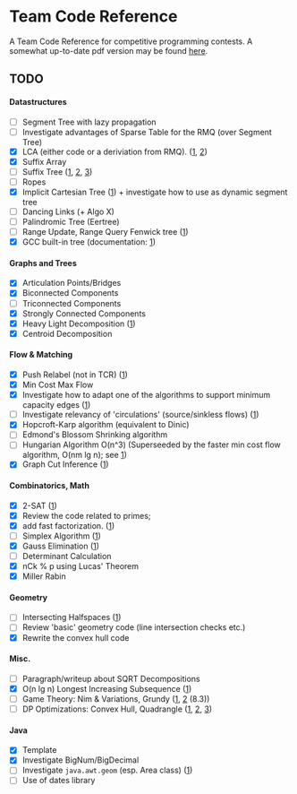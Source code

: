 # Team Code Reference

A Team Code Reference for competitive programming contests. A somewhat up-to-date pdf version may be found [here](http://www.timonknigge.com/competitive-programming/source.pdf).

## TODO

#### Datastructures
- [ ] Segment Tree with lazy propagation
- [ ] Investigate advantages of Sparse Table for the RMQ (over Segment Tree)
- [x] LCA (either code or a deriviation from RMQ). ([1](http://web.stanford.edu/~liszt90/acm/notebook.html#file26), [2](https://www.topcoder.com/community/data-science/data-science-tutorials/range-minimum-query-and-lowest-common-ancestor/))
- [x] Suffix Array
- [ ] Suffix Tree ([1](web.stanford.edu/~liszt90/acm/notebook.html#file5), [2](http://acm.math.spbu.ru/~kunyavskiy/notebook/), [3](http://codeforces.com/blog/entry/16780))
- [ ] Ropes
- [X] Implicit Cartesian Tree ([1](http://wcipeg.com/wiki/Cartesian_tree)) + investigate how to use as dynamic segment tree
- [ ] Dancing Links (+ Algo X)
- [ ] Palindromic Tree (Eertree)
- [ ] Range Update, Range Query Fenwick tree ([1](https://github.com/niklasb/tcr/blob/master/datenstrukturen/fenwick.cpp))
- [x] GCC built-in tree (documentation: [1](https://gcc.gnu.org/onlinedocs/libstdc++/manual/policy_data_structures_design.html#container.tree.interface))

#### Graphs and Trees
- [x] Articulation Points/Bridges
- [x] Biconnected Components
- [ ] Triconnected Components
- [x] Strongly Connected Components
- [x] Heavy Light Decomposition ([1](http://blog.anudeep2011.com/heavy-light-decomposition/))
- [x] Centroid Decomposition

#### Flow & Matching
- [x] Push Relabel (not in TCR) ([1](http://web.stanford.edu/~liszt90/acm/notebook.html#file2))
- [x] Min Cost Max Flow
- [x] Investigate how to adapt one of the algorithms to support minimum capacity edges ([1](http://jeffe.cs.illinois.edu/teaching/algorithms/2009/notes/18-maxflowext.pdf))
- [ ] Investigate relevancy of 'circulations' (source/sinkless flows) ([1](http://www.cs.cmu.edu/afs/cs/academic/class/15750-s01/www/notes/lect0313))
- [x] Hopcroft-Karp algorithm (equivalent to Dinic)
- [ ] Edmond's Blossom Shrinking algorithm
- [ ] Hungarian Algorithm O(n^3) (Superseeded by the faster min cost flow algorithm, O(nm lg n); see [1](http://jeffe.cs.illinois.edu/teaching/algorithms/2009/notes/18-maxflowext.pdf))
- [x] Graph Cut Inference ([1](http://web.stanford.edu/~liszt90/acm/notebook.html#file7))

#### Combinatorics, Math
- [x] 2-SAT ([1](http://codeforces.com/blog/entry/16205))
- [x] Review the code related to primes;
- [x] add fast factorization. ([1](https://www.topcoder.com/community/data-science/data-science-tutorials/prime-numbers-factorization-and-euler-function/))
- [ ] Simplex Algorithm ([1](http://web.stanford.edu/~liszt90/acm/notebook.html#file17))
- [x] Gauss Elimination ([1](http://web.stanford.edu/~liszt90/acm/notebook.html#file14))
- [ ] Determinant Calculation
- [x] nCk % p using Lucas' Theorem
- [x] Miller Rabin

#### Geometry
- [ ] Intersecting Halfspaces ([1](http://acm.math.spbu.ru/~kunyavskiy/notebook/))
- [ ] Review 'basic' geometry code (line intersection checks etc.)
- [x] Rewrite the convex hull code

#### Misc.
- [ ] Paragraph/writeup about SQRT Decompositions
- [x] O(n lg n) Longest Increasing Subsequence ([1](http://web.stanford.edu/~liszt90/acm/notebook.html#file27))
- [ ] Game Theory: Nim & Variations, Grundy ([1](https://www.topcoder.com/community/data-science/data-science-tutorials/algorithm-games/), [2](https://github.com/niklasb/tcr/blob/master/tcr.pdf) (8.3))
- [ ] DP Optimizations: Convex Hull, Quadrangle ([1](https://github.com/niklasb/contest-algos/tree/master/convex_hull), [2](http://wcipeg.com/wiki/Convex_hull_optimization), [3](http://codeforces.com/blog/entry/8219))

#### Java    
- [x] Template    
- [x] Investigate BigNum/BigDecimal    
- [ ] Investigate `java.awt.geom` (esp. Area class) ([1](http://web.stanford.edu/~liszt90/acm/notebook.html#file10))
- [ ] Use of dates library
